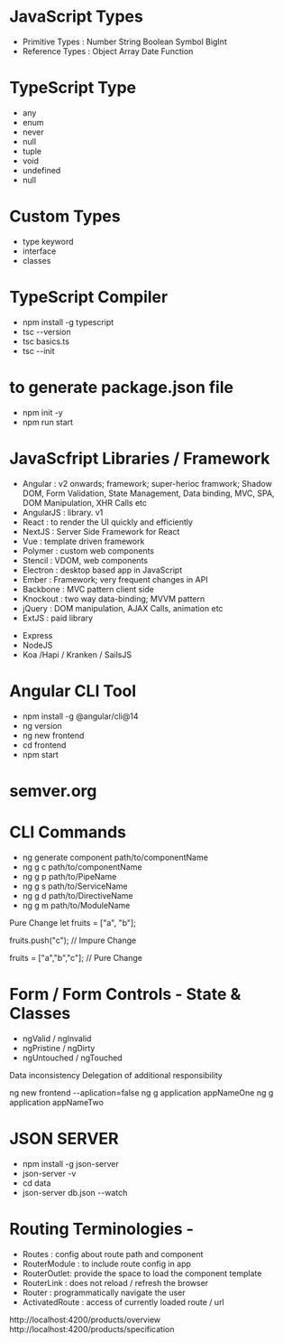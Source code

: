 # JavaScript Types

- Primitive Types : Number String Boolean Symbol BigInt
- Reference Types : Object Array Date Function

# TypeScript Type

- any
- enum
- never
- null
- tuple
- void
- undefined
- null

# Custom Types

- type keyword
- interface
- classes

# TypeScript Compiler

- npm install -g typescript
- tsc --version
- tsc basics.ts
- tsc --init

# to generate package.json file

- npm init -y
- npm run start

# JavaScfript Libraries / Framework

- Angular : v2 onwards; framework; super-herioc framwork; Shadow DOM, Form Validation, State Management, Data binding, MVC, SPA, DOM Manipulation, XHR Calls etc
- AngularJS : library. v1
- React : to render the UI quickly and efficiently
- NextJS : Server Side Framework for React
- Vue : template driven framework
- Polymer : custom web components
- Stencil : VDOM, web components
- Electron : desktop based app in JavaScript
- Ember : Framework; very frequent changes in API
- Backbone : MVC pattern client side
- Knockout : two way data-binding; MVVM pattern
- jQuery : DOM manipulation, AJAX Calls, animation etc
- ExtJS : paid library

<!-- Server side -->

- Express
- NodeJS
- Koa /Hapi / Kranken / SailsJS

# Angular CLI Tool

- npm install -g @angular/cli@14
- ng version
- ng new frontend
- cd frontend
- npm start

# semver.org

# CLI Commands

- ng generate component path/to/componentName
- ng g c path/to/componentName
- ng g p path/to/PipeName
- ng g s path/to/ServiceName
- ng g d path/to/DirectiveName
- ng g m path/to/ModuleName

Pure Change
let fruits = ["a", "b"];

fruits.push("c"); // Impure Change

fruits = ["a","b","c"]; // Pure Change

# Form / Form Controls - State & Classes

- ngValid / ngInvalid
- ngPristine / ngDirty
- ngUntouched / ngTouched

Data inconsistency
Delegation of additional responsibility

ng new frontend --aplication=false
ng g application appNameOne
ng g application appNameTwo

# JSON SERVER

- npm install -g json-server
- json-server -v
- cd data
- json-server db.json --watch

# Routing Terminologies -

- Routes : config about route path and component
- RouterModule : to include route config in app
- RouterOutlet: provide the space to load the component template
- RouterLink : does not reload / refresh the browser
- Router : programmatically navigate the user
- ActivatedRoute : access of currently loaded route / url

http://localhost:4200/products/overview
http://localhost:4200/products/specification
